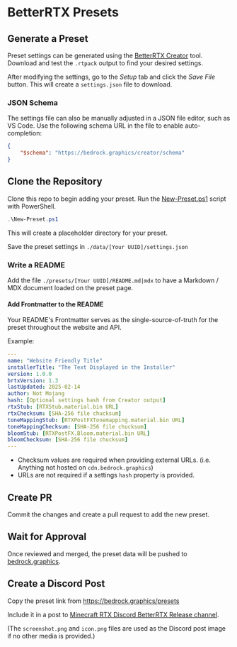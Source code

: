 # BetterRTX Presets

## Generate a Preset

Preset settings can be generated using the [BetterRTX Creator](https://bedrock.graphics/creator) tool. Download and test the `.rtpack` output to find your desired settings.

After modifying the settings, go to the _Setup_ tab and click the _Save File_ button. This will create a `settings.json` file to download.

### JSON Schema

The settings file can also be manually adjusted in a JSON file editor, such as VS Code. Use the following schema URL in the file to enable auto-completion:

```json
{
    "$schema": "https://bedrock.graphics/creator/schema"
}
```

## Clone the Repository

Clone this repo to begin adding your preset. Run the [New-Preset.ps1](./New-Preset.ps1) script with PowerShell.

```powershell
.\New-Preset.ps1
```

This will create a placeholder directory for your preset.

Save the preset settings in `./data/[Your UUID]/settings.json`

### Write a README

Add the file `./presets/[Your UUID]/README.md|mdx` to have a Markdown / MDX document loaded on the preset page.

#### Add Frontmatter to the README

Your README's Frontmatter serves as the single-source-of-truth for the preset throughout the website and API.

Example:

```yaml
---
name: "Website Friendly Title"
installerTitle: "The Text Displayed in the Installer"
version: 1.0.0
brtxVersion: 1.3
lastUpdated: 2025-02-14
author: Not Mojang
hash: [Optional settings hash from Creator output]
rtxStub: [RTXStub.material.bin URL]
rtxChecksum: [SHA-256 file chucksum]
toneMappingStub: [RTXPostFXTonemapping.material.bin URL]
toneMappingChecksum: [SHA-256 file chucksum]
bloomStub: [RTXPostFX.Bloom.material.bin URL]
bloomChecksum: [SHA-256 file chucksum]
---
```

- Checksum values are required when providing external URLs. (i.e. Anything not hosted on `cdn.bedrock.graphics`)
- URLs are not required if a settings `hash` property is provided.

## Create PR

Commit the changes and create a pull request to add the new preset.

## Wait for Approval

Once reviewed and merged, the preset data will be pushed to [bedrock.graphics](https://bedrock.graphics "BetterRTX official website").

## Create a Discord Post

Copy the preset link from https://bedrock.graphics/presets

Include it in a post to [Minecraft RTX Discord BetterRTX Release channel](https://discord.com/channels/691547840463241267/1106805217229541457).

(The `screenshot.png` and `icon.png` files are used as the Discord post image if no other media is provided.)
